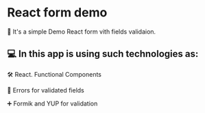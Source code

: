 # React form demo

:book: It's a simple Demo React form vith fields validaion.


## :computer: In this app is using such technologies as:
:hammer_and_wrench: React. Functional Components 

:repeat: Errors for validated fields

:heavy_plus_sign: Formik and YUP for validation
